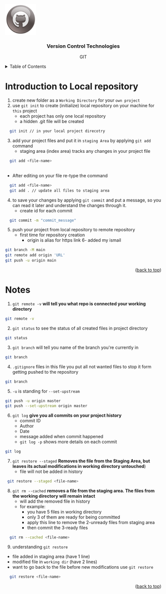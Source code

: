 <div id="top"></div>

<br />
<div align="left">
  <a href="https://github.com/othneildrew/Best-README-Template">
    <img src="images/Github-icon.png" alt="Logo" width="100" height="100">
</a>

<h3 align="center">Version Control Technologies</h3>
  <p align="center">
    GIT
  </p>
</div>



<!-- TABLE OF CONTENTS -->
<details>
  <summary>Table of Contents</summary>
    <ol>
        <li><a href="#Getting-Starting">Getting Starting</a></li> 
        <li><a href="#Introduction-to-Local-repository">Introduction to Local repository</a></li> 
        <li><a href="#Notes">Notes</a></li>
  </ol>
</details>




# Introduction to Local repository

1. create new folder as a `Working Directory` for your `own project`
2. use `git init` to create (initialize) local repository on your machine for `this` project<br>
    * each project has only one local repository<br>
    * a hidden .git file will be created<br>
```sh
  git init // in your local project direcotry 
  ```

3. add your project files and put it in `staging Area` by applying `git add` command
    * staging area (index area) tracks any changes in your project file

```sh
  git add <file-name>
  
  ```

* After editing on your file re-type the command

```sh
  git add <file-name>
  git add . // update all files to staging area 
  ```

4. to save your changes by applying `git commit` and put a message, so you can read it later and understand the changes
   through it.<br>
   * create id for each commit
```sh
  git commit -m "commit_message"
  ```

5. push your project from local repository to remote repository
    - first time for repository creation
        - origin is alias for https link
6- added my ismail
```sh
git branch -M main
git remote add origin 'URL'
git push -u origin main
  ```

<p align="right">(<a href="#top">back to top</a>)</p>



# Notes
1. `git remote -v` **will tell you what repo is connected your working directory**
```sh
git remote -v
  ```

2. `git status` to see the status of all created files in project directory
```sh
git status
```

3. `git branch` will tell you name of the branch you're currently in
```sh
git branch
```

4. `.gitignore` files in this file you put all not wanted files to stop it form getting pushed to the repository
```sh
git branch
```

5. `-u` is standing for `--set-upstream` 
```sh
git push -u origin master
git push --set-upstream origin master
```

6. `git log` **give you all commits on your project history**<br>
    * commit ID<br>
    * Author<br>
    * Date<br>
    * message added when commit happened <br>
    * `git log -p` shows more details on each commit<br>
```sh
git log
  ```

7. `git restore --staged` **Removes the file from the Staging Area, but leaves its actual modifications in working directory untouched**)
   * file will not be added in history
```sh
 git restore --staged <file-name>
```

8. `git rm --cached` **removes a file from the staging area. The files from the working directory will remain intact**<br>
    * will add the removed file in history
    * for example:<br>
        * you have 5 files in working directory <br>
        * only 3 of them are ready for being committed<br>
        * apply this line to remove the 2-unready files from staging area<br>
        * then commit the 3-ready files<br>
```sh
  git rm --cached <file-name>
  ```
9. understanding `git restore` <br>
* file added in staging area  (have 1 line)
* modified file in `working dir` (have 2 lines)
* want to go back to the file before new modifications use `git restore`
```sh
  git restore <file-name>
 ```
<p align="right">(<a href="#top">back to top</a>)</p>
